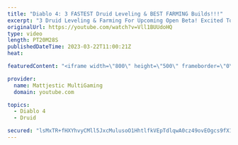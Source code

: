 ```yaml
---
title: "Diablo 4: 3 FASTEST Druid Leveling & BEST FARMING Builds!!!"
excerpt: "3 Druid Leveling & Farming For Upcoming Open Beta! Excited To Theory-craft & Try More Druid Builds! 3 New Necro Leveling ..."
originalUrl: https://youtube.com/watch?v=Vll1BUUdoHQ
type: video
length: PT20M28S
publishedDateTime: 2023-03-22T11:00:21Z
heat: 

featuredContent: "<iframe width=\"800\" height=\"500\" frameborder=\"0\" src=\"https://www.youtube.com/embed/Vll1BUUdoHQ\" allow=\"accelerometer; autoplay; encrypted-media; gyroscope; picture-in-picture\" allowfullscreen></iframe>"

provider:
  name: Mattjestic MultiGaming
  domain: youtube.com

topics:
  - Diablo 4
  - Druid

secured: "lsMxTR+fHXYhvyCMll5JxcMulusoO1HhtlfkVEpTdlqwA0cz49ovEOgcs9fX12DPGCI8g58Z3Acg73iXvNPgeWl1GL0m79eJME2kp3uVnzdZUR0aQjReumgD0cwOMN8xXjUGX2K43HsddyJxKOq88BiGUnL10vKcoiogwEgYHhGS12YGazTsCpkQu7qdDldd8bjYhSK71DRtFOw07pw7CtO/7dmKcnJcGFfF+E4k89ksmMNg0s8owFA09yRZ9WPxrF/GGsyxPkfGd3pdEyxbB+X4mVdLIxMGg1qkyXSr1DBLvw8x4qL6BOAm8KTK54l3cr8ZxeaMee9w26WXA30Vf4j5CiguRp8Ivb2NWzG11HctrY64yeqKq3Fxciad/hn5hbgXVVxKSupl1b7j6h7sXM+hj8clNzvuLaoNcxz3IhA=;yoOL/Dxy8uA6ogQem/sl0w=="
---
```


